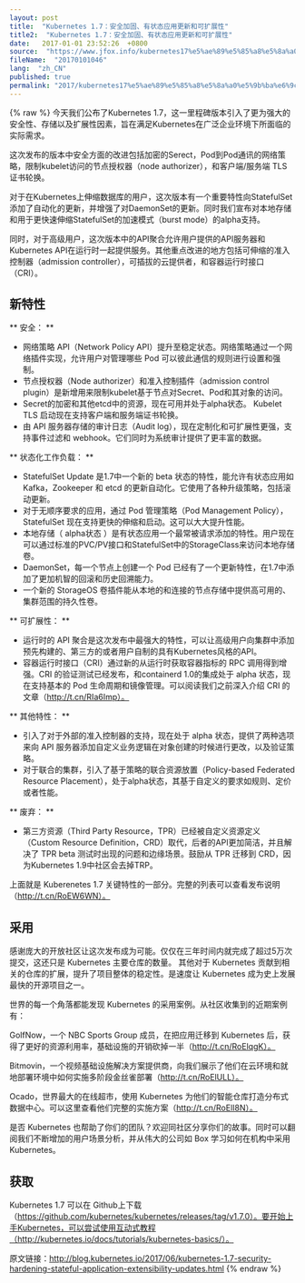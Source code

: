 ```yaml
---
layout: post
title:  "Kubernetes 1.7：安全加固、有状态应用更新和可扩展性"
title2:  "Kubernetes 1.7：安全加固、有状态应用更新和可扩展性"
date:   2017-01-01 23:52:26  +0800
source:  "https://www.jfox.info/kubernetes17%e5%ae%89%e5%85%a8%e5%8a%a0%e5%9b%ba%e6%9c%89%e7%8a%b6%e6%80%81%e5%ba%94%e7%94%a8%e6%9b%b4%e6%96%b0%e5%92%8c%e5%8f%af%e6%89%a9%e5%b1%95%e6%80%a7.html"
fileName:  "20170101046"
lang:  "zh_CN"
published: true
permalink: "2017/kubernetes17%e5%ae%89%e5%85%a8%e5%8a%a0%e5%9b%ba%e6%9c%89%e7%8a%b6%e6%80%81%e5%ba%94%e7%94%a8%e6%9b%b4%e6%96%b0%e5%92%8c%e5%8f%af%e6%89%a9%e5%b1%95%e6%80%a7.html"
---
```

{% raw %}
今天我们公布了Kubernetes 1.7，这一里程碑版本引入了更为强大的安全性、存储以及扩展性因素，旨在满足Kubernetes在广泛企业环境下所面临的实际需求。 

 这次发布的版本中安全方面的改进包括加密的Serect，Pod到Pod通讯的网络策略，限制kubelet访问的节点授权器（node authorizer），和客户端/服务端 TLS 证书轮换。 

 对于在Kubernetes上伸缩数据库的用户，这次版本有一个重要特性向StatefulSet添加了自动化的更新，并增强了对DaemonSet的更新。同时我们宣布对本地存储和用于更快速伸缩StatefulSet的加速模式（burst mode）的alpha支持。 

 同时，对于高级用户，这次版本中的API聚合允许用户提供的API服务器和Kubernetes API在运行时一起提供服务。其他重点改进的地方包括可伸缩的准入控制器（admission controller），可插拔的云提供者，和容器运行时接口（CRI）。 

##  新特性 

** 安全： **

-  网络策略 API（Network Policy API）提升至稳定状态。网络策略通过一个网络插件实现，允许用户对管理哪些 Pod 可以彼此通信的规则进行设置和强制。 
-  节点授权器（Node authorizer）和准入控制插件（admission control plugin）是新增用来限制kubelet基于节点对Secret、Pod和其对象的访问。 
-  Secret的加密和其他etcd中的资源，现在可用并处于alpha状态。 
Kubelet TLS 启动现在支持客户端和服务端证书轮换。 
-  由 API 服务器存储的审计日志（Audit log），现在定制化和可扩展性更强，支持事件过滤和 webhook。它们同时为系统审计提供了更丰富的数据。 

** 状态化工作负载： **

-  StatefulSet Update 是1.7中一个新的 beta 状态的特性，能允许有状态应用如 Kafka，Zookeeper 和 etcd 的更新自动化。它使用了各种升级策略，包括滚动更新。 
-  对于无顺序要求的应用，通过 Pod 管理策略（Pod Management Policy），StatefulSet 现在支持更快的伸缩和启动。这可以大大提升性能。 
-  本地存储（ alpha状态 ）是有状态应用一个最常被请求添加的特性。用户现在可以通过标准的PVC/PV接口和StatefulSet中的StorageClass来访问本地存储卷。 
-  DaemonSet，每一个节点上创建一个 Pod 已经有了一个更新特性，在1.7中添加了更加机智的回滚和历史回溯能力。 
-  一个新的 StorageOS 卷插件能从本地的和连接的节点存储中提供高可用的、集群范围的持久性卷。 

** 可扩展性： **

-  运行时的 API 聚合是这次发布中最强大的特性，可以让高级用户向集群中添加预先构建的、第三方的或者用户自制的具有Kubernetes风格的API。 
-  容器运行时接口（CRI）通过新的从运行时获取容器指标的 RPC 调用得到增强。CRI 的验证测试已经发布，和containerd 1.0的集成处于 alpha 状态，现在支持基本的 Pod 生命周期和镜像管理。可以阅读我们之前深入介绍 CRI 的文章（http://t.cn/RIa6Imp）。 

** 其他特性： **

-  引入了对于外部的准入控制器的支持，现在处于 alpha 状态，提供了两种选项来向 API 服务器添加自定义业务逻辑在对象创建的时候进行更改，以及验证策略。 
-  对于联合的集群，引入了基于策略的联合资源放置（Policy-based Federated Resource Placement），处于alpha状态，其基于自定义的要求如规则、定价或者性能。 

** 废弃： **

-  第三方资源（Third Party Resource，TPR）已经被自定义资源定义（Custom Resource Definition，CRD）取代，后者的API更加简洁，并且解决了 TPR beta 测试时出现的问题和边缘场景。鼓励从 TPR 迁移到 CRD，因为Kubernetes 1.9中社区会去掉TRP。 

 上面就是 Kuberenetes 1.7 关键特性的一部分。完整的列表可以查看发布说明（http://t.cn/RoEW6WN）。 

##  采用 

 感谢庞大的开放社区让这次发布成为可能。仅仅在三年时间内就完成了超过5万次提交，这还只是 Kubernetes 主要仓库的数量。 其他对于 Kubernetes 贡献到相关的仓库的扩展，提升了项目整体的稳定性。是速度让 Kubernetes 成为史上发展最快的开源项目之一。 

 世界的每一个角落都能发现 Kubernetes 的采用案例。从社区收集到的近期案例有： 

 GolfNow，一个 NBC Sports Group 成员，在把应用迁移到 Kubernetes 后，获得了更好的资源利用率，基础设施的开销砍掉一半（http://t.cn/RoElqgK）。 

 Bitmovin，一个视频基础设施解决方案提供商，向我们展示了他们在云环境和就地部署环境中如何实施多阶段金丝雀部署（http://t.cn/RoElULL）。 

 Ocado，世界最大的在线超市，使用 Kubernetes 为他们的智能仓库打造分布式数据中心。可以这里查看他们完整的实施方案（http://t.cn/RoElI8N）。 

 是否 Kubernetes 也帮助了你们的团队？欢迎同社区分享你们的故事。同时可以翻阅我们不断增加的用户场景分析，并从伟大的公司如 Box 学习如何在机构中采用 Kubernetes。 

##  获取 

 Kubernetes 1.7 可以在 Github上下载（https://github.com/kubernetes/kubernetes/releases/tag/v1.7.0）。要开始上手Kubernetes，可以尝试使用互动式教程（http://kubernetes.io/docs/tutorials/kubernetes-basics/）。 

 原文链接：http://blog.kubernetes.io/2017/06/kubernetes-1.7-security-hardening-stateful-application-extensibility-updates.html
{% endraw %}